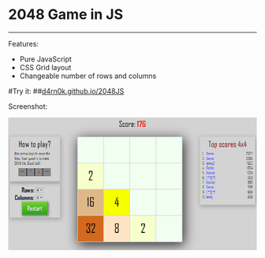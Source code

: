 # 2048 Game in JS

----------------------------------------------------------

Features:

 * Pure JavaScript
 * CSS Grid layout
 * Changeable number of rows and columns


#Try it:
##[d4rn0k.github.io/2048JS](https://d4rn0k.github.io/2048JS)

Screenshot:

![Screenshot Google Chrome](Screenshot.png?raw=true "2048JS in Google Chrome")